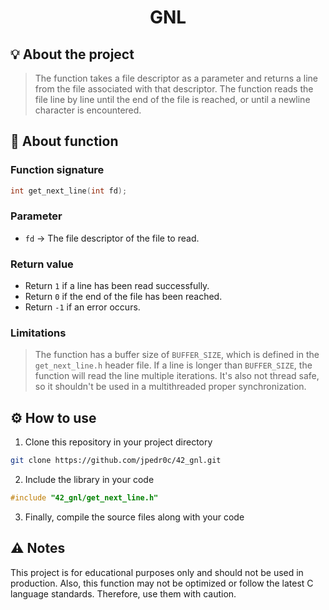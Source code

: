 <h1 align=center>
  <strong> GNL </strong>
</h1>

## 💡 About the project
> The function takes a file descriptor as a parameter and returns a line from the file associated with that descriptor. The function reads the file line by line until the end of the file is reached, or until a newline character is encountered.


## 📝 About function

### Function signature
```c
int get_next_line(int fd);
```

### Parameter
- `fd` -> The file descriptor of the file to read.

### Return value
- Return `1` if a line has been read successfully.
- Return `0` if the end of the file has been reached.
- Return `-1` if an error occurs.

### Limitations
> The function has a buffer size of `BUFFER_SIZE`, which is defined in the `get_next_line.h` header file. If a line is longer than `BUFFER_SIZE`, the function will read the line multiple iterations. It's also not thread safe, so it shouldn't be used in a multithreaded proper synchronization.

## ⚙️ How to use

1. Clone this repository in your project directory
```sh
git clone https://github.com/jpedr0c/42_gnl.git
```
2. Include the library in your code
```c
#include "42_gnl/get_next_line.h"
```
3. Finally, compile the source files along with your code

## ⚠️ Notes
This project is for educational purposes only and should not be used in production. Also, this function may not be optimized or follow the latest C language standards. Therefore, use them with caution.
